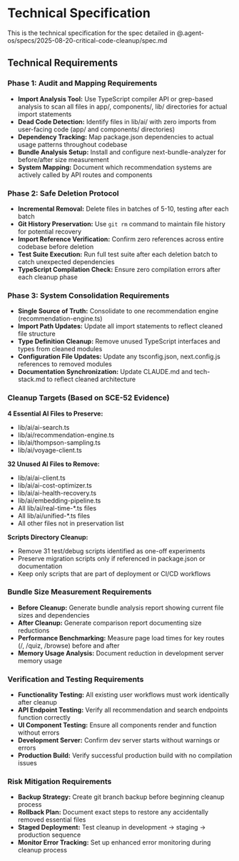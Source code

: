 # Technical Specification

This is the technical specification for the spec detailed in @.agent-os/specs/2025-08-20-critical-code-cleanup/spec.md

## Technical Requirements

### Phase 1: Audit and Mapping Requirements

- **Import Analysis Tool:** Use TypeScript compiler API or grep-based analysis to scan all files in app/, components/, lib/ directories for actual import statements
- **Dead Code Detection:** Identify files in lib/ai/ with zero imports from user-facing code (app/ and components/ directories)
- **Dependency Tracking:** Map package.json dependencies to actual usage patterns throughout codebase
- **Bundle Analysis Setup:** Install and configure next-bundle-analyzer for before/after size measurement
- **System Mapping:** Document which recommendation systems are actively called by API routes and components

### Phase 2: Safe Deletion Protocol

- **Incremental Removal:** Delete files in batches of 5-10, testing after each batch
- **Git History Preservation:** Use `git rm` command to maintain file history for potential recovery
- **Import Reference Verification:** Confirm zero references across entire codebase before deletion
- **Test Suite Execution:** Run full test suite after each deletion batch to catch unexpected dependencies
- **TypeScript Compilation Check:** Ensure zero compilation errors after each cleanup phase

### Phase 3: System Consolidation Requirements

- **Single Source of Truth:** Consolidate to one recommendation engine (recommendation-engine.ts)
- **Import Path Updates:** Update all import statements to reflect cleaned file structure
- **Type Definition Cleanup:** Remove unused TypeScript interfaces and types from cleaned modules
- **Configuration File Updates:** Update any tsconfig.json, next.config.js references to removed modules
- **Documentation Synchronization:** Update CLAUDE.md and tech-stack.md to reflect cleaned architecture

### Cleanup Targets (Based on SCE-52 Evidence)

**4 Essential AI Files to Preserve:**
- lib/ai/ai-search.ts
- lib/ai/recommendation-engine.ts
- lib/ai/thompson-sampling.ts
- lib/ai/voyage-client.ts

**32 Unused AI Files to Remove:**
- lib/ai/ai-client.ts
- lib/ai/ai-cost-optimizer.ts
- lib/ai/ai-health-recovery.ts
- lib/ai/embedding-pipeline.ts
- All lib/ai/real-time-*.ts files
- All lib/ai/unified-*.ts files
- All other files not in preservation list

**Scripts Directory Cleanup:**
- Remove 31 test/debug scripts identified as one-off experiments
- Preserve migration scripts only if referenced in package.json or documentation
- Keep only scripts that are part of deployment or CI/CD workflows

### Bundle Size Measurement Requirements

- **Before Cleanup:** Generate bundle analysis report showing current file sizes and dependencies
- **After Cleanup:** Generate comparison report documenting size reductions
- **Performance Benchmarking:** Measure page load times for key routes (/, /quiz, /browse) before and after
- **Memory Usage Analysis:** Document reduction in development server memory usage

### Verification and Testing Requirements

- **Functionality Testing:** All existing user workflows must work identically after cleanup
- **API Endpoint Testing:** Verify all recommendation and search endpoints function correctly
- **UI Component Testing:** Ensure all components render and function without errors
- **Development Server:** Confirm dev server starts without warnings or errors
- **Production Build:** Verify successful production build with no compilation issues

### Risk Mitigation Requirements

- **Backup Strategy:** Create git branch backup before beginning cleanup process
- **Rollback Plan:** Document exact steps to restore any accidentally removed essential files
- **Staged Deployment:** Test cleanup in development → staging → production sequence
- **Monitor Error Tracking:** Set up enhanced error monitoring during cleanup process